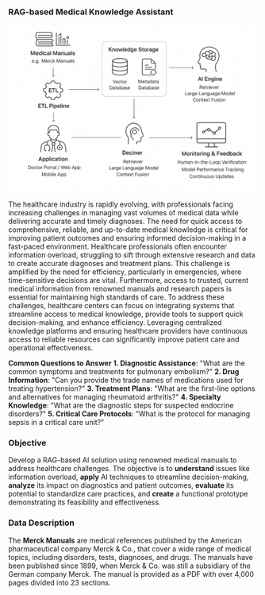 ### RAG-based Medical Knowledge Assistant
![RAG-based Medical Assitant](MedicalRAGLLM.png)

The healthcare industry is rapidly evolving, with professionals facing increasing challenges in managing vast volumes of medical data while delivering accurate and timely diagnoses. The need for quick access to comprehensive, reliable, and up-to-date medical knowledge is critical for improving patient outcomes and ensuring informed decision-making in a fast-paced environment. Healthcare professionals often encounter information overload, struggling to sift through extensive research and data to create accurate diagnoses and treatment plans. This challenge is amplified by the need for efficiency, particularly in emergencies, where time-sensitive decisions are vital. Furthermore, access to trusted, current medical information from renowned manuals and research papers is essential for maintaining high standards of care. To address these challenges, healthcare centers can focus on integrating systems that streamline access to medical knowledge, provide tools to support quick decision-making, and enhance efficiency. Leveraging centralized knowledge platforms and ensuring healthcare providers have continuous access to reliable resources can significantly improve patient care and operational effectiveness.

**Common Questions to Answer**
**1. Diagnostic Assistance**: "What are the common symptoms and treatments for pulmonary embolism?"
**2. Drug Information**: "Can you provide the trade names of medications used for treating hypertension?"
**3. Treatment Plans**: "What are the first-line options and alternatives for managing rheumatoid arthritis?"
**4. Specialty Knowledge**: "What are the diagnostic steps for suspected endocrine disorders?"
**5. Critical Care Protocols**: "What is the protocol for managing sepsis in a critical care unit?"

### Objective
Develop a RAG-based AI solution using renowned medical manuals to address healthcare challenges. The objective is to **understand** issues like information overload, **apply** AI techniques to streamline decision-making, **analyze** its impact on diagnostics and patient outcomes, **evaluate** its potential to standardize care practices, and **create** a functional prototype demonstrating its feasibility and effectiveness.

### Data Description
The **Merck Manuals** are medical references published by the American pharmaceutical company Merck & Co., that cover a wide range of medical topics, including disorders, tests, diagnoses, and drugs. The manuals have been published since 1899, when Merck & Co. was still a subsidiary of the German company Merck. The manual is provided as a PDF with over 4,000 pages divided into 23 sections.
